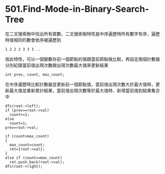 # 501.Find-Mode-in-Binary-Search-Tree

在二叉搜索樹中找出所有眾數，二叉搜索樹特性是中序遍歷時所有數字有序，遍歷時值相同的數會依序被遍歷到

```
1 2 2 2 3 3 3 ..
```

按此特性，可以一個變數存前一個節點的值跟當前節點做比較，再設定兩個計數器分別紀錄當前值出現次數跟出現次數最大值來更新結果

```
int prev, count, max_count;
```

在中序遍歷時比較計數器並更新前一個節點值，當前值出現次數大於最大值時，更新最大值並重新累計結果，當前值出現次數等於最大值時，新增當前值到結果集合中

```
dfs(root->left);
if (prev==root->val)
  count+=1;
else
  count=1;
prev=root->val;

if (count>max_count)
{
  max_count=count;
  ret={root->val};
}
else if (count==max_count)
  ret.push_back(root->val);
dfs(root->right);
```
